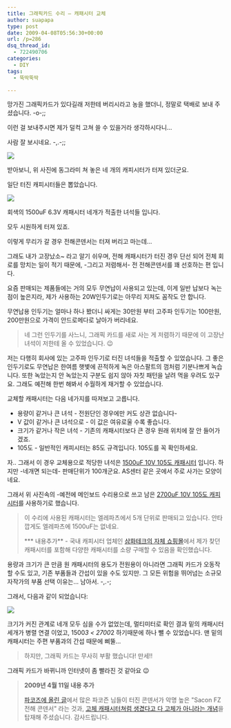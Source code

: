 ```yaml
---
title: 그래픽카드 수리 – 캐패시터 교체
author: suapapa
type: post
date: 2009-04-08T05:56:30+00:00
url: /p=286
dsq_thread_id:
  - 722490706
categories:
  - DIY
tags:
  - 뚝딱뚝딱

---
```

망가진 그래픽카드가 있다길래 저한테 버리시라고 농을 했더니, 정말로 택배로 보내 주셨습니다. -o-;;

이런 걸 보내주시면 제가 덜컥 고쳐 쓸 수 있을거라 생각하시다니&#8230;

사람 잘 보시네요. -,.-;;

![](https://asset.homin.dev/blog/image/6800GS_CAPS.webp)

받아보니, 위 사진에 동그라미 쳐 놓은 네 개의 캐피시터가 터져 있더군요.

일단 터진 캐피시터들은 뽑았습니다.

![][1] 

회색의 1500uF 6.3V 캐패시터 네개가 적출한 녀석들 입니다.

모두 시원하게 터져 있죠.

이렇게 무리가 갈 경우 전해콘덴서는 터져 버리고 마는데&#8230;

그래도 내가 고장났소~ 라고 알기 쉬우며, 전해 캐패시터가 터진 경우 단선 되어 전체 회로를 망치는 일이 적기 때문에, -그리고 저렴해서- 전 전해콘덴서를 꽤 선호하는 편 입니다.

요즘 판매되는 제품들에는 거의 모두 무연납이 사용되고 있는데, 이게 일반 납보다 녹는 점이 높은지라, 제가 사용하는 20W인두기로는 아무리 지져도 꼼작도 안 합니다.

무연납용 인두기는 얼마나 하나 봤더니 싸게는 30만원 부터 고주파 인두기는 100만원, 200만원으로 가격이 안드로메다로 날아가 버리네요.

> 네 그런 인두기를 사느니, 그래픽 카드를 새로 사는 게 저렴하기 때문에 이 고장난 녀석이 저한테 올 수 있었습니다. 😉

저는 다행히 회사에 있는 고주파 인두기로 터진 녀석들을 적출할 수 있었습니다. 그 좋은 인두기로도 무연납은 한여름 햇볓에 끈적하게 녹은 아스팔트의 껌처럼 기분나쁘게 녹습니다. 또한 녹았는지 안 녹았는지 구분도 쉽지 않아 자칫 패턴을 날려 먹을 우려도 있구요. 그래도 예전해 한번 해봐서 수월하게 재거할 수 있었습니다.

교체할 캐패시터는 다음 네가지를 따져보고 고릅니다.

  * 용량이 같거나 큰 녀석 - 전원단인 경우에만 커도 상관 없습니다-
  * V 값이 같거나 큰 녀석으로 - 이 값은 여유로울 수록 좋습니다.
  * 크기가 같거나 작은 녀석 - 기존의 캐패시터보다 큰 경우 원래 위치에 잘 안 들어가겠죠.
  * 105도 - 일반적인 캐피시터는 85도 규격입니다. 105도를 꼭 확인하세요.

자.. 그래서 이 경우 교체용으로 적당한 녀석은 [1500uF 10V 105도 캐패시터][2] 입니다. 하지만 -네개면 되는데- 판매단위가 100개군요. AS센터 같은 곳에서 주로 사가는 모양이네요.

그래서 위 사진속의 -예전에 메인보드 수리용으로 쓰고 남은 [2700uF 10V 105도 캐피시터][3]를 사용하기로 했습니다.

> 이 수리에 사용된 캐패시터는 엘레파츠에서 5개 단위로 판매되고 있습니다. 안타깝게도 엘레파츠에 1500uF는 없네요.
> 
> *** 내용추가** - 국내 캐피시터 업체인 [삼화테크의 자체 쇼핑몰][4]에서 제가 찾던 캐패시터를 포함해 다양한 캐패시터를 소량 구매할 수 있음을 확인했습니다.

용량과 크기가 큰 만큼 원 캐패시터의 용도가 전원용이 아니라면 그래픽 카드가 오동작 할 수도 있고, 기존 부품들과 간섭이 있을 수도 있지만. 그 모든 위험을 뛰어넘는 소규모 자작가의 부품 선택 이유는&#8230; 남아서. -,.-;

그래서, 다음과 같이 되었습니다:

![][5] 

크기가 커진 관계로 네개 모두 심을 수가 없었는데, 멀티미터로 확인 결과 밑의 캐패시터 세개가 병렬 연결 이었고, 1500*3 < 2700*2 하기때문에 하나 뺄 수 있었습니다. 맨 밑의 캐패시터는 주편 부품과의 간섭 때문에 삐뚤...

> 하지만, 그래픽 카드는 무사히 부활 했습니다! 만세!!

그래픽 카드가 바뀌니까 인터넷이 좀 빨라진 것 같아요 😉

> **2009년 4월 11일 내용 추가**
> 
> [파코즈에 올린 글][6]에서 많은 파코즌 님들이 터진 콘덴서가 악명 높은 "Sacon FZ 전해 콘덴서" 라는 것과, [고체 캐패시터쳐럼 생겼다고 다 고체가 아니라는 개념][7]을 탑재해 주셨습니다. 감사드립니다.

 [1]: https://asset.homin.dev/blog/image/6800GS_CAPs_gone.webp
 [2]: http://www.devicemart.co.kr/mart7/mall.php?cat=002002011&query=view&no=6978
 [3]: http://www.eleparts.co.kr/front/productdetail.php?productcode=002002023001000628&sort=
 [4]: http://www.samwhatech.co.kr/
 [5]: https://asset.homin.dev/blog/image/6800GS_revival.webp
 [6]: http://www.parkoz.com/zboard/view.php?id=cooling_solution&no=12398
 [7]: http://www.parkoz.com/zboard/view.php?id=vga_freeboard&no=942